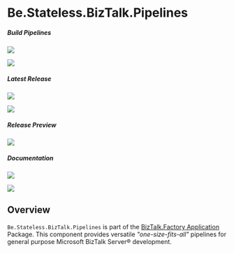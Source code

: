 ﻿# Be.Stateless.BizTalk.Pipelines

##### Build Pipelines

[![][pipeline.mr.badge]][pipeline.mr]

[![][pipeline.ci.badge]][pipeline.ci]

##### Latest Release

[![][nuget.badge]][nuget]

[![][release.badge]][release]

##### Release Preview

[![][nuget.preview.badge]][nuget.preview]

##### Documentation

[![][doc.main.badge]][doc.main]

[![][doc.this.badge]][doc.this]

## Overview

`Be.Stateless.BizTalk.Pipelines` is part of the [BizTalk.Factory Application][biztalk.factory.application] Package. This component provides versatile _"one-size-fits-all"_ pipelines for general purpose Microsoft BizTalk Server® development.

<!-- badges -->

[doc.main.badge]: https://img.shields.io/static/v1?label=BizTalk.Factory%20SDK&message=User's%20Guide&color=8CA1AF&logo=readthedocs
[doc.main]: https://www.stateless.be/ "BizTalk.Factory SDK User's Guide"
[doc.this.badge]: https://img.shields.io/static/v1?label=Be.Stateless.BizTalk.Pipelines&message=User's%20Guide&color=8CA1AF&logo=readthedocs
[doc.this]: https://www.stateless.be/BizTalk/Pipelines "Be.Stateless.BizTalk.Pipelines User's Guide"
[github.badge]: https://img.shields.io/static/v1?label=Repository&message=Be.Stateless.BizTalk.Pipelines&logo=github
[github]: https://github.com/icraftsoftware/Be.Stateless.BizTalk.Pipelines "Be.Stateless.BizTalk.Pipelines GitHub Repository"
[nuget.badge]: https://img.shields.io/nuget/v/Be.Stateless.BizTalk.Pipelines.svg?label=Be.Stateless.BizTalk.Pipelines&style=flat&logo=nuget
[nuget]: https://www.nuget.org/packages/Be.Stateless.BizTalk.Pipelines "Be.Stateless.BizTalk.Pipelines NuGet Package"
[nuget.preview.badge]: https://badge-factory.azurewebsites.net/package/icraftsoftware/be.stateless/BizTalk.Factory.Preview/Be.Stateless.BizTalk.Pipelines?logo=nuget
[nuget.preview]: https://dev.azure.com/icraftsoftware/be.stateless/_packaging?_a=package&feed=BizTalk.Factory.Preview&package=Be.Stateless.BizTalk.Pipelines&protocolType=NuGet "Be.Stateless.BizTalk.Pipelines Preview NuGet Package"
[pipeline.ci.badge]: https://dev.azure.com/icraftsoftware/be.stateless/_apis/build/status/Be.Stateless.BizTalk.Pipelines%20Continuous%20Integration?branchName=master&label=Continuous%20Integration%20Build
[pipeline.ci]: https://dev.azure.com/icraftsoftware/be.stateless/_build/latest?definitionId=57&branchName=master "Be.Stateless.BizTalk.Pipelines Continuous Integration Build Pipeline"
[pipeline.mr.badge]: https://dev.azure.com/icraftsoftware/be.stateless/_apis/build/status/Be.Stateless.BizTalk.Pipelines%20Manual%20Release?branchName=master&label=Manual%20Release%20Build
[pipeline.mr]: https://dev.azure.com/icraftsoftware/be.stateless/_build/latest?definitionId=58&branchName=master "Be.Stateless.BizTalk.Pipelines Manual Release Build Pipeline"
[release.badge]: https://img.shields.io/github/v/release/icraftsoftware/Be.Stateless.BizTalk.Pipelines?label=Release&logo=github
[release]: https://github.com/icraftsoftware/Be.Stateless.BizTalk.Pipelines/releases/latest "Be.Stateless.BizTalk.Pipelines Release"

<!-- links -->

[biztalk.factory.application]: https://www.stateless.be/BizTalk/Factory/Application "BizTalk.Factory Application User's Guide"

